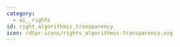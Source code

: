 ```yaml
---
category:
  - ai__rights
id: right_algorithmic_transparency
icon: /dtpr-icons/rights_algorithmic-transparency.svg
---
```

